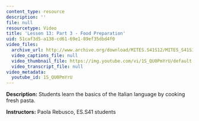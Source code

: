 ```yaml
---
content_type: resource
description: ''
file: null
resourcetype: Video
title: 'Lesson 13: Part 3 - Food Preparation'
uid: 51caf3d5-a138-cd61-69e1-89ef35dbd4f0
video_files:
  archive_url: http://www.archive.org/download/MITES.S41S12/MITES_S41S12_Lesson13_Part3_300k.mp4
  video_captions_file: null
  video_thumbnail_file: https://img.youtube.com/vi/1S_QU0PmYrU/default.jpg
  video_transcript_file: null
video_metadata:
  youtube_id: 1S_QU0PmYrU
---
```


**Description:** Students learn the basics of the Italian language by cooking fresh pasta.

**Instructors:** Paola Rebusco, ES.S41 students